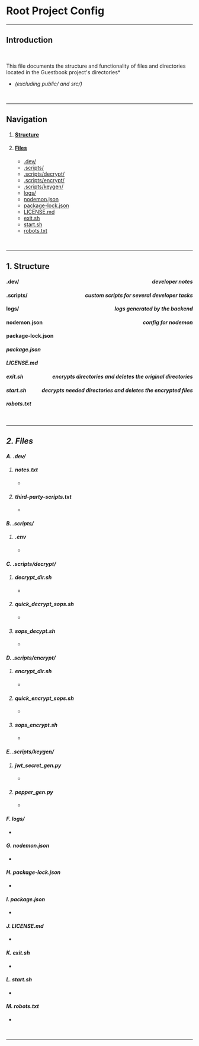 # Root Project Config

***

## Introduction

<br>

This file documents the structure and functionality of files and directories located in the Guestbook project's directories* 

* *(excluding public/ and src/)*

<br>

***

## Navigation


1. #### [Structure](#1-Structure)
2. #### [Files](#2-Files)
    * [.dev/](#A-dev)
    * [.scripts/](#B-scripts/)
    * [.scripts/decrypt/](#C-scripts/decrypt/)
    * [.scripts/encrypt/](#D-scripts/encrypt/)
    * [.scripts/keygen/](#E-scripts/keygen/)
    * [logs/](#F-logs/)
    * [nodemon.json](#G-nodemon.json)
    * [package-lock.json](#H-package-lock.json)
    * [LICENSE.md](#I-LICENSE.md)
    * [exit.sh](#J-exit.sh)
    * [start.sh](#K-start.sh)
    * [robots.txt](#L-robots.txt)

<br>

***


## 1. Structure

#### .dev/ <div style="float: right;"><i>developer notes</i></div>
#### .scripts/ <div style="float: right;"><i>custom scripts for several developer tasks</i></div>
#### logs/ <div style="float: right;"><i>logs generated by the backend</i></div>
#### nodemon.json <div style="float: right;"><i>config for nodemon</i></div>
#### package-lock.json <div style="float: right;"><i></div>
#### package.json<div style="float: right;"><i></i></div>
#### LICENSE.md<div style="float: right;"><i></i></div>
#### exit.sh<div style="float: right;"><i>encrypts directories and deletes the original directories</i></div>
#### start.sh<div style="float: right;"><i>decrypts needed directories and deletes the encrypted files</i></div>
#### robots.txt<div style="float: right;"><i></i></div>

<br>

***

## 2. Files

#### A. .dev/
1. #### notes.txt
    *
2. #### third-party-scripts.txt
    * 

#### B. .scripts/
1. #### .env
    * 

#### C. .scripts/decrypt/
1. #### decrypt_dir.sh
    * 
2. #### quick_decrypt_sops.sh
    * 
3. #### sops_decypt.sh
    * 

#### D. .scripts/encrypt/
1. #### encrypt_dir.sh
    * 
2. #### quick_encrypt_sops.sh
    * 
3. #### sops_encrypt.sh
    * 

#### E. .scripts/keygen/
1. #### jwt_secret_gen.py
    * 
2. #### pepper_gen.py
    * 

#### F. logs/
* 

#### G. nodemon.json
*  

#### H. package-lock.json
* 

#### I. package.json
* 

#### J. LICENSE.md 
* 

#### K. exit.sh
* 

#### L. start.sh
* 

#### M. robots.txt
* 

<br>

***